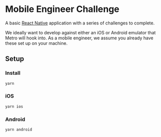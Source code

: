 # Mobile Engineer Challenge
A basic [React Native](https://reactnative.dev/docs/getting-started) application with a series of challenges to complete.

We ideally want to develop against either an iOS or Android emulator that Metro will hook into. As a mobile engineer, we assume you already have these set up on your machine.

## Setup

### Install
```bash
yarn
```

### iOS
```bash
yarn ios 
```

### Android
```bash
yarn android 
```
